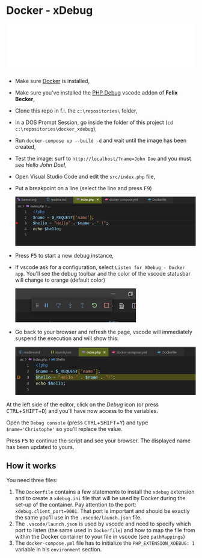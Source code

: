 # Docker - xDebug

![Banner](./banner.svg)

* Make sure [Docker](https://www.docker.com/products/docker-desktop) is installed,
* Make sure you've installed the [PHP Debug](https://marketplace.visualstudio.com/items?itemName=felixfbecker.php-debug) vscode addon of **Felix Becker**,
* Clone this repo in f.i. the `c:\repositories\` folder,
* In a DOS Prompt Session, go inside the folder of this project (`cd c:\repositories\docker_xdebug`),
* Run `docker-compose up --build -d` and wait until the image has been created,
* Test the image: surf to `http://localhost/?name=John Doe` and you must see *Hello John Doe!*,
* Open Visual Studio Code and edit the `src/index.php` file,
* Put a breakpoint on a line (select the line and press <kbd>F9</kbd>)

  ![index with breakpoint](./images/index.png)

* Press <kbd>F5</kbd> to start a new debug instance,  
* If vscode ask for a configuration, select `Listen for XDebug - Docker app`.  You'll see the debug toolbar and the color of the vscode statusbar will change to orange (default color)

  ![vscode deb ug toolbar](./images/debug_toolbar.png)

* Go back to your browser and refresh the page, vscode will immediately suspend the execution and will show this:

  ![index during the debugging](./images/index_debug.png)

At the left side of the editor, click on the *Debug* icon (or press <kbd>CTRL</kbd>+<kbd>SHIFT</kbd>+<kbd>D</kbd>) and you'll have now access to the variables.

Open the `Debug console` (press <kbd>CTRL</kbd>+<kbd>SHIFT</kbd>+<kbd>Y</kbd>) and type `$name='Christophe'` so you'll replace the value.

Press <kbd>F5</kbd> to continue the script and see your browser. The displayed name has been updated to yours.

## How it works

You need three files:

1. The `Dockerfile` contains a few statements to install the `xdebug` extension and to create a `xdebug.ini` file that will be used by Docker during the set-up of the container.
    Pay attention to the port: `xdebug.client_port=9001`. That port is important and should be exactly the same you'll use in the `.vscode/launch.json` file.
2. The `.vscode/launch.json` is used by vscode and need to specify which port to listen (the same used in `Dockerfile`) and how to map the file from within the Docker container to your file in vscode (see `pathMappings`)
3. The `docker-compose.yml` file has to initialize the `PHP_EXTENSION_XDEBUG: 1` variable in his `environment` section.
